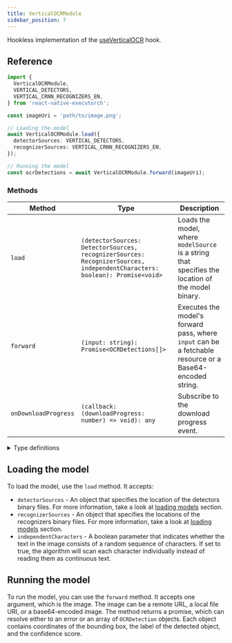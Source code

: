 ```yaml
---
title: VerticalOCRModule
sidebar_position: 7
---
```


Hookless implementation of the [useVerticalOCR](../computer-vision/useVerticalOCR.mdx) hook.

## Reference

```typescript
import {
  VerticalOCRModule,
  VERTICAL_DETECTORS,
  VERTICAL_CRNN_RECOGNIZERS_EN,
} from 'react-native-executorch';

const imageUri = 'path/to/image.png';

// Loading the model
await VerticalOCRModule.load({
  detectorSources: VERTICAL_DETECTORS,
  recognizerSources: VERTICAL_CRNN_RECOGNIZERS_EN,
});

// Running the model
const ocrDetections = await VerticalOCRModule.forward(imageUri);
```

### Methods

| Method               | Type                                                                                                                      | Description                                                                                              |
| -------------------- | ------------------------------------------------------------------------------------------------------------------------- | -------------------------------------------------------------------------------------------------------- |
| `load`               | `(detectorSources: DetectorSources, recognizerSources: RecognizerSources, independentCharacters: boolean): Promise<void>` | Loads the model, where `modelSource` is a string that specifies the location of the model binary.        |
| `forward`            | `(input: string): Promise<OCRDetections[]>`                                                                               | Executes the model's forward pass, where `input` can be a fetchable resource or a Base64-encoded string. |
| `onDownloadProgress` | `(callback: (downloadProgress: number) => void): any`                                                                     | Subscribe to the download progress event.                                                                |

<details>
<summary>Type definitions</summary>

```typescript
interface Point {
  x: number;
  y: number;
}

interface OCRDetection {
  bbox: Point[];
  text: string;
  score: number;
}

interface DetectorSources: {
    detectorLarge: string;
    detectorNarrow: string;
}

interface RecognizerSources: {
    recognizerLarge: string;
    recognizerSmall: string;
}
```

</details>

## Loading the model

To load the model, use the `load` method. It accepts:

- `detectorSources` - An object that specifies the location of the detectors binary files. For more information, take a look at [loading models](../fundamentals/loading-models.md) section.
- `recognizerSources` - An object that specifies the locations of the recognizers binary files. For more information, take a look at [loading models](../fundamentals/loading-models.md) section.
- `independentCharacters` - A boolean parameter that indicates whether the text in the image consists of a random sequence of characters. If set to true, the algorithm will scan each character individually instead of reading them as continuous text.

## Running the model

To run the model, you can use the `forward` method. It accepts one argument, which is the image. The image can be a remote URL, a local file URI, or a base64-encoded image. The method returns a promise, which can resolve either to an error or an array of `OCRDetection` objects. Each object contains coordinates of the bounding box, the label of the detected object, and the confidence score.
